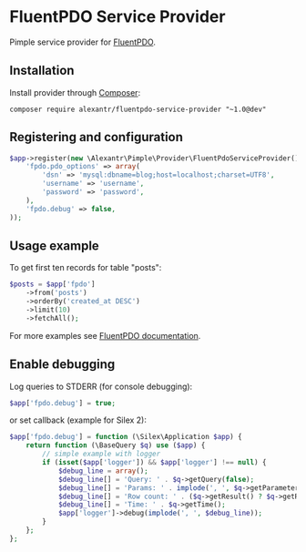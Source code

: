# FluentPDO Service Provider

Pimple service provider for [FluentPDO](http://lichtner.github.io/fluentpdo/).

## Installation

Install provider through [Composer](http://getcomposer.org/):

```
composer require alexantr/fluentpdo-service-provider "~1.0@dev"
```

## Registering and configuration

```php
$app->register(new \Alexantr\Pimple\Provider\FluentPdoServiceProvider(), array(
    'fpdo.pdo_options' => array(
        'dsn' => 'mysql:dbname=blog;host=localhost;charset=UTF8',
        'username' => 'username',
        'password' => 'password',
    ),
    'fpdo.debug' => false,
));
```

## Usage example

To get first ten records for table "posts":

```php
$posts = $app['fpdo']
    ->from('posts')
    ->orderBy('created_at DESC')
    ->limit(10)
    ->fetchAll();
```

For more examples see [FluentPDO documentation](http://lichtner.github.io/fluentpdo/).

## Enable debugging

Log queries to STDERR (for console debugging):

```php
$app['fpdo.debug'] = true;
```

or set callback (example for Silex 2):

```php
$app['fpdo.debug'] = function (\Silex\Application $app) {
    return function (\BaseQuery $q) use ($app) {
        // simple example with logger
        if (isset($app['logger']) && $app['logger'] !== null) {
            $debug_line = array();
            $debug_line[] = 'Query: ' . $q->getQuery(false);
            $debug_line[] = 'Params: ' . implode(', ', $q->getParameters());
            $debug_line[] = 'Row count: ' . ($q->getResult() ? $q->getResult()->rowCount() : 0);
            $debug_line[] = 'Time: ' . $q->getTime();
            $app['logger']->debug(implode(', ', $debug_line));
        }
    };
};
```
